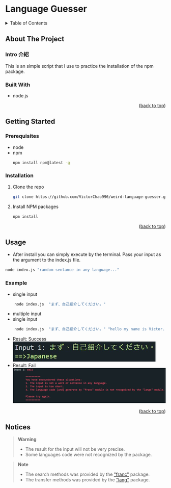 # Language Guesser
<a name="readme-top"></a>

<!-- TABLE OF CONTENTS -->
<details>
  <summary>Table of Contents</summary>
  <ol>
    <li>
      <a href="#about-the-project">About The Project</a>
      <ul>
        <li><a href="#built-with">Built With</a></li>
      </ul>
    </li>
    <li>
      <a href="#getting-started">Getting Started</a>
      <ul>
        <li><a href="#prerequisites">Prerequisites</a></li>
        <li><a href="#installation">Installation</a></li>
      </ul>
    </li>
    <li><a href="#usage">Usage</a></li>

  </ol>
</details>



<!-- ABOUT THE PROJECT -->
## About The Project

### Intro 介紹
This is an simple script that I use to practice the installation of the npm package.


### Built With
- node.js

<p align="right">(<a href="#readme-top">back to top</a>)</p>

<!-- GETTING STARTED -->
## Getting Started

### Prerequisites
* node
* npm
  ```sh
  npm install npm@latest -g
  ```

### Installation

1. Clone the repo
   ```sh
   git clone https://github.com/VictorChao996/weird-language-guesser.git
   ```
2. Install NPM packages
   ```sh
   npm install
   ```


<p align="right">(<a href="#readme-top">back to top</a>)</p>



<!-- USAGE EXAMPLES -->
## Usage
- After install you can simply execute by the terminal. Pass your input as the argument to the index.js file.
```sh
node index.js "random sentance in any language..."
```

### Example
- single input
```sh
    node index.js  "まず、自己紹介してください。"
```
- multiple input
- single input
```sh
    node index.js  "まず、自己紹介してください。" "hello my name is Victor..."
```
- Result: Success
![result](result.jpg)
- Result: Fail
![fail](fail.jpg)



<p align="right">(<a href="#readme-top">back to top</a>)</p>

## Notices
> **Warning**
> - The result for the input will not be very precise.
> - Some languages code were not recognized by the package.

> **Note**
> - The search methods was provided by the ["franc"](https://github.com/wooorm/franc) package.
> - The transfer methods was provided by the ["lang"](https://github.com/adlawson/nodejs-langs) package. 











